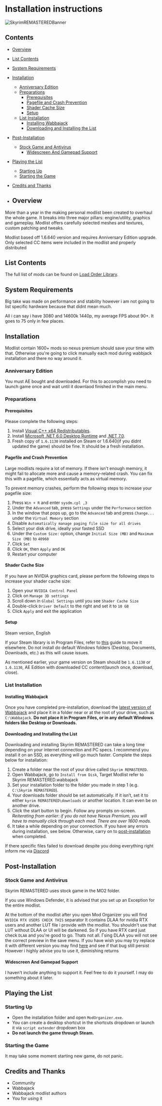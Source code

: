 # Installation instructions

![SkyrimREMASTEREDBanner](https://github.com/Tpiac/Skyrim-REMASTERED/assets/154772540/d4d99a42-a0e5-4ccc-b7e6-fd10aa5d2269)

## Contents
- [Overview](#overview)
- [List Contents](#list-contents)
- [System Requirements](#system-requirements)
- [Installation](#installation)
  - [Anniversary Edition](#anniversary-edition)
  - [Preparations](#preparations)
    - [Prerequisites](#prerequisites)
    - [Pagefile and Crash Prevention](#pagefile-and-crash-prevention)
    - [Shader Cache Size](#shader-cache-size)
    - [Setup](#setup)
  - [List Installation](#list-installation)
    - [Installing Wabbajack](#installing-wabbajack)
    - [Downloading and Installing the List](#downloading-and-installing-the-list)
- [Post-Installation](#post-installation)
  - [Stock Game and Antivirus](#stock-game-and-antivirus)
    - [Widescreen And Gamepad Support](#Widescreen-And-Gamepad-Support)
- [Playing the List](#playing-the-list)
  - [Starting Up](#starting-up)
  - [Starting the Game](#starting-the-game)
- [Credits and Thanks](#credits-and-thanks)

- ## Overview

More than a year in the making personal modlist been created to overhaul the whole game. It breaks into three major pillars: engine/utility, graphics and gameplay. Modlist offers carefully selected meshes and textures, custom patching and tweaks. 

Modlist based off 1.6.640 version and requires Anniversary Edition upgrade. Only selected CC items were included in the modlist and properly distributed

## List Contents

The full list of mods can be found on [Load Order Library](https://loadorderlibrary.com/lists/skyrim-remastered-1).

## System Requirements

Big take was made on performance and stability however i am not going to list specific hardware because that didnt mean much.

All i can say i have 3080 and 14600k 1440p, my average FPS about 90+. It goes to 75 only in few places.

## Installation

Modlist contain 1600+ mods so nexus premium should save your time with that. Otherwise you're going to click manually each mod during wabbjack installation and there no way around it.

### Anniversary Edition

You must AE bought and downloaded. For this to accomplish you need to launch game once and wait until it downlaod finished in the main menu. 

### Preparations

#### Prerequisites

Please complete the following steps:
1. Install [Visual C++ x64 Redistributables](https://aka.ms/vs/17/release/vc_redist.x64.exe).
2. Install [Microsoft .NET 6.0 Desktop Runtime](https://dotnet.microsoft.com/en-us/download/dotnet/6.0/runtime) and [.NET 7.0](https://dotnet.microsoft.com/en-us/download/dotnet/7.0/runtime).
3. Fresh copy of `1.6.1130` installed on Steam or 1.6.640(if you didnt updated the game) should be fine. It should be a fresh installation.

#### Pagefile and Crash Prevention

Large modlists require a lot of memory. If there isn't enough memory, it might fail to allocate more and cause a memory-related crash. You can fix this with a pagefile, which essentially acts as virtual memory.

To prevent memory crashes, perform the following steps to increase your pagefile size:
1. Press `Win + R` and enter `sysdm.cpl ,3`
2. Under the `Advanced` tab, press `Settings` under the `Performance` section
3. In the window that pops up, go to the `Advanced` tab and press `Change...` under the `Virtual Memory` section
4. Disable `Automatically manage paging file size for all drives`
5. Select your disk drive, ideally your fasted SSD
6. Under the `Custom Size:` option, change `Initial Size (MB)` and `Maximum Size (MB)` to `40960`
7. Click `Set`
8. Click `OK`, then `Apply` and `OK`
9. Restart your computer

#### Shader Cache Size

If you have an NVIDIA graphics card, please perform the following steps to increase your shader cache size:
1. Open your `NVIDIA Control Panel`
2. Click on `Manage 3D settings`
3. Scroll down in `Global Settings` until you see `Shader Cache Size`
4. Double-click `Driver Default` to the right and set it to `10 GB`
5. Click `Apply` and exit the application

#### Setup

Steam version, English

If your Steam library is in Program Files, refer to [this](https://github.com/LostDragonist/steam-library-setup-tool/wiki/Usage-Guide) guide to move it elsewhere. Do not install do default Windows folders (Desktop, Documents, Downloads, etc.) as this will cause issues.

As mentioned earlier, your game version on Steam should be `1.6.1130` or `1.6.1130`, AE Edition with downloaded CC content(launch once, download, close).

### List Installation

#### Installing Wabbajack

Once you have completed pre-installation, download the [latest version of Wabbajack](https://www.wabbajack.org/) and place it in a folder near or at the root of your drive, such as `C:\Wabbajack`. **Do not place it in Program Files, or in any default Windows folders like Desktop or Downloads.**

#### Downloading and Installing the List

Downloading and installing Skyrim REMASTERED can take a long time depending on your internet connection and PC specs. I recommend you install it on an SSD, as everything will go much faster. Complete the steps below for installation:
1. Create a folder near the root of your drive called `Skyrim REMASTERED`.
2. Open Wabbajack, go to `Install from Disk`, Target Modlist refer to Skyrim REMASTERED.wabbajack
3. Set your installation folder to the folder you made in step 1 (e.g. `C:\Skyrim REMASTERED`).
5. Your downloads folder should be set automatically. If it isn’t, set it to either `kyrim REMASTERED\downloads` or another location. It can even be on another drive.
6. Click the start button to begin. Follow any prompts on-screen. *Reiterating from earlier: if you do not have Nexus Premium, you will have to manually click through each mod. There are over 1600 mods.*
7. It take a while depending on your connection. If you have any errors during installation, see below. Otherwise, carry on to [post-installation](#post-installation) when completed.

If there specific files failed to download despite you doing everything right inform me via [Discord](https://discord.gg/AHW33bnUb5)

## Post-Installation

### Stock Game and Antivirus

Skyrim REMASTERED uses stock game in the MO2 folder. 

If you use Windows Defender, it is advised that you set up an Exception for the entire modlist. 

At the bottom of the modlist after you open Mod Organizer you will find `NVIDIA RTX USERS CHECK THIS` separator
 It contains DLAA for nvidia RTX users and another LUT file i provide with the modlist. You shouldn't use that LUT without DLAA or UI will be darkened. So if you have RTX card just check `DLAA` and you're good to go.
 Thats not all. Гsing DLAA you will not see the correct preview in the save menu. If you have wish you may try replace it with different version you may find [here](https://www.techpowerup.com/download/nvidia-dlss-dll/) and see if that bug still persist
 However i highly advise you to use it, diminishing returns

#### Widescreen And Gamepad Support

I haven't include anything to support it. Feel free to do it yourself. I may do something about it later.

## Playing the List

### Starting Up

- Open the installation folder and open `ModOrganizer.exe`.
- You can create a desktop shortcut in the shortcuts dropdown or launch it via `script extender` dropdown box 
- **Do not launch the game through Steam.**

### Starting the Game

It may take some moment starting new game, do not panic.

## Credits and Thanks

- Community
- Wabbajack
- Wabbajack modlist authors
- You for using it
